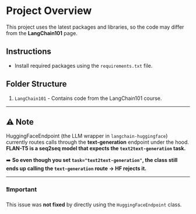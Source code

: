 # Project Overview

This project uses the latest packages and libraries, so the code may differ from the **LangChain101** page.

## Instructions
- Install required packages using the `requirements.txt` file.

## Folder Structure
1. `LangChain101` - Contains code from the LangChain101 course.

---

## ⚠️ Note
HuggingFaceEndpoint (the LLM wrapper in `langchain-huggingface`) currently routes calls through the **text-generation** endpoint under the hood.  
**FLAN-T5 is a seq2seq model that expects the `text2text-generation` task.**

➡️ **So even though you set `task="text2text-generation"`, the class still ends up calling the `text-generation` route → HF rejects it.**

---

### ❗Important
This issue was **not fixed** by directly using the `HuggingFaceEndpoint` class.
